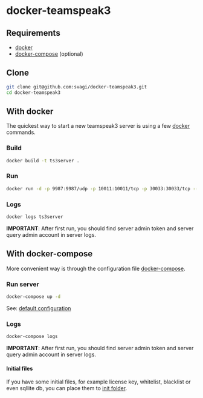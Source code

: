 # docker-teamspeak3

## Requirements
- [docker](https://github.com/docker/docker)
- [docker-compose](https://github.com/docker/compose) (optional)

## Clone
```sh
git clone git@github.com:svagi/docker-teamspeak3.git
cd docker-teamspeak3
```

## With docker
The quickest way to start a new teamspeak3 server is using a few [docker](https://github.com/docker/docker) commands.

### Build
```sh
docker build -t ts3server .
```

### Run
```sh
docker run -d -p 9987:9987/udp -p 10011:10011/tcp -p 30033:30033/tcp --restart=always --name=ts3server ts3server
```

### Logs
```sh
docker logs ts3server
```
**IMPORTANT**: After first run, you should find server admin token and server query admin account in server logs.

## With docker-compose
More convenient way is through the configuration file  [docker-compose](https://github.com/docker/compose).

### Run server
```sh
docker-compose up -d
```
See: [default configuration](docker-compose.yml)

### Logs
```sh
docker-compose logs
```
**IMPORTANT**: After first run, you should find server admin token and server query admin account in server logs.

#### Initial files

If you have some initial files, for example license key, whitelist, blacklist or even sqllite db, you can place them to [init folder](init).
